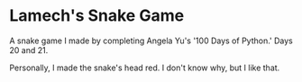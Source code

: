 # Lamech's Snake Game

A snake game I made by completing Angela Yu's '100 Days of Python.'
Days 20 and 21.

Personally, I made the snake's head red. I don't know why, but I like that.
